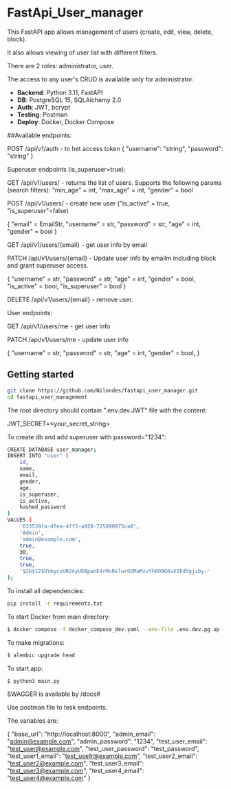 # FastApi_User_manager

This FastAPI app allows management of users (create, edit, view, delete, block).

It also allows viewing of user list with different filters.

There are 2 roles: administrator, user.

The access to any user's CRUD is available only for administrator.

- **Backend**: Python 3.11, FastAPI
- **DB**: PostgreSQL 15, SQLAlchemy 2.0
- **Auth**: JWT, bcrypt
- **Testing**: Postman
- **Deploy**: Docker, Docker Compose 

##Available endpoints:

POST /api/v1/auth - to het access token
{
  "username": "string",
  "password": "string"
}

Superuser endpoints (is_superuser=true):

GET /api/v1/users/ - returns the list of users.
Supports the following params (search filters):
"min_age" = int,
"max_age" = int,
"gender" = bool

POST /api/v1/users/ - create new user ("is_active" = true, "is_superuser"=false)

{
  "email" = EmailStr,
  "username" = str,
  "password" = str,
  "age" = int,
  "gender" = bool
}

GET /api/v1/users/{email} - get user info by email

PATCH /api/v1/users/{email} - Update user info by emailm including block and grant superuser access.

{
  "username" = str,
  "password" = str,
  "age" = int,
  "gender" = bool,
  "is_active" = bool,
  "is_superuser" = bool
}

DELETE /api/v1/users/{email} - remove user.

User endpoints:

GET /api/v1/users/me - get user info

PATCH /api/v1/users/me - update user info

{
  "username" = str,
  "password" = str,
  "age" = int,
  "gender" = bool,
}


## Getting started

```sh
git clone https://github.com/Nilondes/fastapi_user_manager.git
cd fastapi_user_management
```

The root directory should contain ".env.dev.JWT" file with the content:

JWT_SECRET=<your_secret_string>

To create db and add superuser with password="1234":

```sh
CREATE DATABASE user_manager;
INSERT INTO "user" (
    id, 
    name, 
    email, 
    gender, 
    age, 
    is_superuser, 
    is_active, 
    hashed_password
)
VALUES (
    '633539fa-dfea-4ff3-a920-725890975ca0',
    'Admin', 
    'admin@example.com', 
    true, 
    30, 
    true, 
    true, 
    '$2b$12$UYmycvUR2oyUEBpanE4rMuRxlwrO2MaMzvYh6O9Q6vXSEdtgjzby.'
);
```

To install all dependencies:

```sh
pip install -r requirements.txt
```

To start Docker from main directory:

```sh
$ docker compose -f docker_compose_dev.yaml --env-file .env.dev.pg up -d

```

To make migrations:

```sh
$ alembic upgrade head

```

To start app:

```sh
$ python3 main.py

```

SWAGGER is available by /docs#

Use postman file to tesk endpoints.

The variables are:

{
  "base_url": "http://localhost:8000",
  "admin_email": "admin@example.com",
  "admin_password": "1234",
  "test_user_email": "test_user@example.com",
  "test_user_password": "test_password",
  "test_user1_email": "test_use1r@example.com",
  "test_user2_email": "test_user2@example.com",
  "test_user3_email": "test_user3@example.com",
  "test_user4_email": "test_user4@example.com"
}
